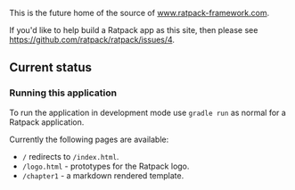 This is the future home of the source of www.ratpack-framework.com.

If you'd like to help build a Ratpack app as this site, then please see https://github.com/ratpack/ratpack/issues/4.

## Current status

### Running this application

To run the application in development mode use `gradle run` as normal for a Ratpack application.

Currently the following pages are available:

* `/` redirects to `/index.html`.
* `/logo.html` - prototypes for the Ratpack logo.
* `/chapter1` - a markdown rendered template.
